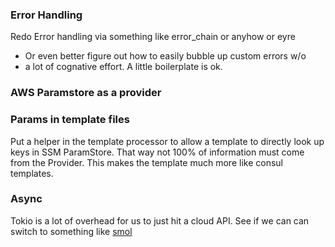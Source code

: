 ### Error Handling

Redo Error handling via something like error_chain or anyhow or eyre
- Or even better figure out how to easily bubble up custom errors w/o
- a lot of cognative effort. A little boilerplate is ok.

### AWS Paramstore as a provider

### Params in template files

Put a helper in the template processor to allow a template to directly look up keys in SSM ParamStore.  That way not 100% of information must come from the Provider.  This makes the template much more like consul templates.

### Async 

Tokio is a lot of overhead for us to just hit a cloud API.  See if we can
can switch to something like [smol](https://github.com/smol-rs/smol/blob/master/examples/async-h1-client.rs)